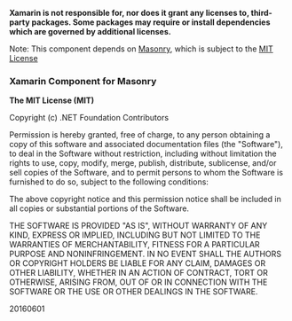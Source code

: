 **Xamarin is not responsible for, nor does it grant any licenses to, third-party packages. Some packages may require or install dependencies which are governed by additional licenses.**

Note: This component depends on [Masonry](https://github.com/SnapKit/Masonry), which is subject to the [MIT License](https://github.com/SnapKit/Masonry/blob/master/LICENSE)

### Xamarin Component for Masonry

**The MIT License (MIT)**

Copyright (c) .NET Foundation Contributors

Permission is hereby granted, free of charge, to any person obtaining a copy of this software and associated documentation files (the "Software"), to deal in the Software without restriction, including without limitation the rights to use, copy, modify, merge, publish, distribute, sublicense, and/or sell copies of the Software, and to permit persons to whom the Software is furnished to do so, subject to the following conditions:

The above copyright notice and this permission notice shall be included in all copies or substantial portions of the Software.

THE SOFTWARE IS PROVIDED "AS IS", WITHOUT WARRANTY OF ANY KIND, EXPRESS OR IMPLIED, INCLUDING BUT NOT LIMITED TO THE WARRANTIES OF MERCHANTABILITY, FITNESS FOR A PARTICULAR PURPOSE AND NONINFRINGEMENT. IN NO EVENT SHALL THE AUTHORS OR COPYRIGHT HOLDERS BE LIABLE FOR ANY CLAIM, DAMAGES OR OTHER LIABILITY, WHETHER IN AN ACTION OF CONTRACT, TORT OR OTHERWISE, ARISING FROM, OUT OF OR IN CONNECTION WITH THE SOFTWARE OR THE USE OR OTHER DEALINGS IN THE SOFTWARE.

20160601
